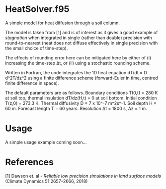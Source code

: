 # HeatSolver.f95

A simple model for heat diffusion through a soil column.

The model is taken from [1] and is of interest as it gives a good example of *stagnation* when integrated in single (rather than double) precision with round-to-nearest (heat does not diffuse effectively in single precision with the small choice of time-step). 

The effects of rounding error here can be mitigated here by either of (i) increasing the time-step Δt, or (ii) using a stochastic rounding scheme. 

Written in Fortran, the code integrates the 1D heat equation dT/dt = D d^2T/dz^2 using a finite difference scheme (forward-Euler in time, centred finite difference in space).

The default parameters are as follows. 
Boundary conditions T(0,t) = 280 K at soil top, thermal insulation dT/dz(H,t) = 0 at soil bottom. 
Initial condition T(z,0) = 273.3 K. 
Thermal diffusivity D = 7 x 10^-7 m^2s^-1.
Soil depth H = 60 m.
Forecast length T = 60 years. 
Resolution Δt = 1800 s, Δz = 1 m.

# Usage

A simple usage example coming soon...

# References

[1] Dawson et. al - *Reliable low precision simulations in land surface models* (Climate Dynamics 51:2657–2666, 2018)
